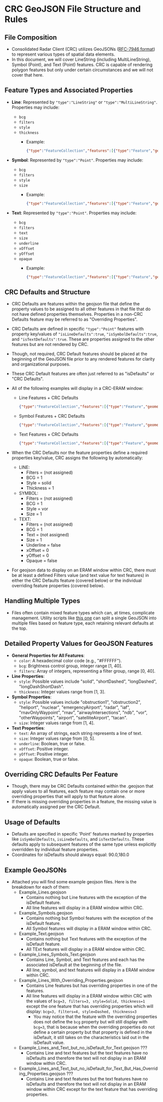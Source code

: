 # CRC GeoJSON File Structure and Rules

## File Composition

- Consolidated Radar Client (CRC) utilizes GeoJSONs ([RFC-7946 format](https://datatracker.ietf.org/doc/html/rfc7946)) to represent various types of spatial data elements.
- In this document, we will cover LineString (including MultiLineString), Symbol (Point), and Text (Point) features. CRC is capable of rendering polygon features but only under certain circumstances and we will not cover that here.

## Feature Types and Associated Properties

- **Line**: Represented by `"type":"LineString"` or `"type":"MultiLineString"`. Properties may include:
  - `bcg`
  - `filters`
  - `style`
  - `thickness`
    - Example:

      ```json
      {"type":"FeatureCollection","features":[{"type":"Feature","geometry":{"type":"LineString","coordinates":[[-117.02,32.6],[-116.99,32.57]]},"properties":{"bcg":3,"filters":[3],"style":"Solid","thickness":1}}]}
      ```

- **Symbol**: Represented by `"type":"Point"`. Properties may include:
  - `bcg`
  - `filters`
  - `style`
  - `size`
    - Example:

      ```json
      {"type":"FeatureCollection","features":[{"type":"Feature","geometry":{"type":"Point","coordinates":[-176.64,51.88]},"properties":{"bcg":3,"filters":[3],"style":"airwayIntersections","size":1}}]}
      ```

- **Text**: Represented by `"type":"Point"`. Properties may include:
  - `bcg`
  - `filters`
  - `text`
  - `size`
  - `underline`
  - `xOffset`
  - `yOffset`
  - `opaque`
    - Example:

      ```json
      {"type":"FeatureCollection","features":[{"type":"Feature","geometry":{"type":"Point","coordinates":[-176.64,51.88]},"properties":{"bcg":3,"filters":[3],"text":["PADK","ADAK"]"size":1,"underline":false,"opaque":false,"xOffset":12,"yOffset":0}}]}
      ```

## CRC Defaults and Structure

- CRC Defaults are features within the geojson file that define the property values to be assigned to all other features in that file that do not have defined properties themselves. Properties in a non-CRC Defaults feature may be referred to as "Overriding Properties".
- CRC Defaults are defined in specific `"type":"Point"` features with property key/values of `"isLineDefaults":true`, `"isSymbolDefaults":true`, and `"isTextDefaults":true`. These are properties assigned to the other features but are not rendered by CRC.
- Though, not required, CRC Default features should be placed at the beginning of the GeoJSON file prior to any rendered features for clarity and organizational purposes.
- These CRC Default features are often just referred to as "isDefaults" or "CRC Defaults".
- All of the following examples will display in a CRC-ERAM window:
  - Line Features + CRC Defaults

    ```json
    {"type":"FeatureCollection","features":[{"type":"Feature","geometry":{"type":"Point","coordinates":[90,180]},"properties":{"isLineDefaults":true,"bcg":3,"filters":[3],"style":"Solid","thickness":1}},{"type":"Feature","geometry":{"type":"LineString","coordinates":[[-117.02,32.69],[-116.99,32.57]]},"properties":{}},{"type":"Feature","geometry":{"type":"LineString","coordinates":[[-117.04,32.62],[-117.15,32.72]]},"properties":{}},{"type":"Feature","geometry":{"type":"LineString","coordinates":[[-117.25,32.86],[-117.38,33.16]]},"properties":{}}]}
    ```

  - Symbol Features + CRC Defaults

    ```json
    {"type":"FeatureCollection","features":[{"type":"Feature","geometry":{"type":"Point","coordinates":[90,180]},"properties":{"isSymbolDefaults":true,"bcg":3,"filters":[3],"style":"airwayIntersections","size":1}},{"type":"Feature","geometry":{"type":"Point","coordinates":[-116.9527,32.540442]},"properties":{"style":"vor"}},{"type":"Feature","geometry":{"type":"Point","coordinates":[-117.021344,32.600622]},"properties":{"style":"airwayIntersections"}},{"type":"Feature","geometry":{"type":"Point","coordinates":[-117.225421,32.782208]},"properties":{"style":"vor"}}]}
    ```

  - Text Features + CRC Defaults

    ```json
    {"type":"FeatureCollection","features":[{"type":"Feature","geometry":{"type":"Point","coordinates":[90,180]},"properties":{"isTextDefaults":true,"bcg":3,"filters":[3],"size":1,"underline":false,"opaque":false,"xOffset":12,"yOffset":0}},{"type":"Feature","geometry":{"type":"Point","coordinates":[-116.9527,32.540442]},"properties":{"text":["TIJ"]}},{"type":"Feature","geometry":{"type":"Point","coordinates":[-117.021344,32.600622]},"properties":{"text":["TEYON"]}},{"type":"Feature","geometry":{"type":"Point","coordinates":[-117.225421,32.782208]},"properties":{"text":["MZB"]}}]}
    ```

- When the CRC Defaults nor the feature properties define a required properties key/value, CRC assigns the following by automatically:
  - LINE:
    - Filters = (not assigned)
    - BCG = 1
    - Style = solid
    - Thickness = 1
  - SYMBOL:
    - Filters = (not assigned)
    - BCG = 1
    - Style = vor
    - Size = 1
  - TEXT:
    - Filters = (not assigned)
    - BCG = 1
    - Text = (not assigned)
    - Size = 1
    - Underline = false
    - xOffset = 0
    - yOffset = 0
    - Opaque = false
- For geojson data to display on an ERAM window within CRC, there must be at least a defined Filters value (and text value for text features) in either the CRC Defaults feature (covered below) or the individual overriding feature properties (covered below).

## Handling Multiple Types

- Files often contain mixed feature types which can, at times, complicate management. Utility scripts like [this one](https://github.com/KSanders7070/Split_CRC_GeoJSON_Feature_Types) can split a single GeoJSON into multiple files based on feature type, each retaining relevant defaults at the top.

## Detailed Property Values for GeoJSON Features

- **General Properties for All Features**:
  - `color`: A hexadecimal color code (e.g., "#FFFFFF").
  - `bcg`: Brightness control group, integer range [1, 40].
  - `filters`: Array of integers, representing a filter group, range [0, 40].
- **Line Properties**:
  - `style`: Possible values include "solid", "shortDashed", "longDashed", "longDashShortDash".
  - `thickness`: Integer values range from [1, 3].
- **Symbol Properties**:
  - `style`: Possible values include "obstruction1", "obstruction2", "heliport", "nuclear", "emergencyAirport", "radar", "iaf", "rnavOnlyWaypoint", "rnav", "airwayIntersections", "ndb", "vor", "otherWaypoints", "airport", "satelliteAirport", "tacan".
  - `size`: Integer values range from [1, 4].
- **Text Properties**:
  - `text`: An array of strings, each string represents a line of text.
  - `size`: Integer values range from [0, 5].
  - `underline`: Boolean, true or false.
  - `xOffset`: Positive integer.
  - `yOffset`: Positive integer.
  - `opaque`: Boolean, true or false.

## Overriding CRC Defaults Per Feature

- Though, there may be CRC Defaults contained within the .geojson that apply values to all features, each feature may contain one or more overriding properties that will apply to that feature alone.
- If there is missing overriding properties in a feature, the missing value is automatically assigned per the CRC Default.

## Usage of Defaults

- Defaults are specified in specific 'Point' features marked by properties like `isSymbolDefaults`, `isLineDefaults`, and `isTextDefaults`. These defaults apply to subsequent features of the same type unless explicitly overridden by individual feature properties.  
- Coordinates for isDefaults should always equal: 90.0,180.0

## Example GeoJSONs

- Attached you will find some example geojson files. Here is the breakdown for each of them:
  - Example_Lines.geojson
    - Contains nothing but Line features with the exception of the isDefault feature.
    - All line features will display in a ERAM window within CRC.
  - Example_Symbols.geojson
    - Contains nothing but Symbol features with the exception of the isDefault feature.
    - All Symbol features will display in a ERAM window within CRC.
  - Example_Text.geojson
    - Contains nothing but Text features with the exception of the isDefault feature.
    - All TExt features will display in a ERAM window within CRC.
  - Example_Lines_Symbols_Text.geojson
    - Contains Line, Symbol, and Text features and each has the associated isDefault at the beginning of the file.
    - All line, symbol, and text features will display in a ERAM window within CRC.
  - Example_Lines_With_Overriding_Properties.geojson
    - Contains Line features but has overriding properties in one of the features.
    - All line features will display in a ERAM window within CRC with the values of `bcg=3, filters=3, style=Solid, thickness=1` except the one feature that has overriding properties which will display: `bcg=3, filters=4, style=Dashed, thickness=3`
      - You may notice that the feature with the overriding properties does not define the `bcg` property but will still display with `bcg=3`, that is because when the overriding properties do not define a certain property but that property is defined in the isDefault, it still takes on the characteristics laid out in the isDefault value.
  - Example_Lines_and_Text_but_no_isDefault_for_Text.geojson ???
    - Contains Line and text features but the text features have no isDefaults and therefore the text will not display in an ERAM window within CRC.
  - Example_Lines_and_Text_but_no_isDefault_for_Text_But_Has_Overriding_Properties.geojson ???
    - Contains Line and text features but the text features have no isDefaults and therefore the text will not display in an ERAM window within CRC except for the text feature that has overriding properties.
